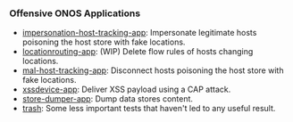 ### Offensive ONOS Applications

- [impersonation-host-tracking-app](https://github.com/edoardottt/offensive-onos-apps/tree/main/apps/impersonation-host-tracking-app): Impersonate legitimate hosts poisoning the host store with fake locations.
- [locationrouting-app](https://github.com/edoardottt/offensive-onos-apps/tree/main/apps/locationrouting-app): (WIP) Delete flow rules of hosts changing locations.
- [mal-host-tracking-app](https://github.com/edoardottt/offensive-onos-apps/tree/main/apps/mal-host-tracking-app): Disconnect hosts poisoning the host store with fake locations.
- [xssdevice-app](https://github.com/edoardottt/offensive-onos-apps/tree/main/apps/xssdevice-app): Deliver XSS payload using a CAP attack.
- [store-dumper-app](https://github.com/edoardottt/offensive-onos-apps/tree/main/apps/store-dumper-app): Dump data stores content.
- [trash](https://github.com/edoardottt/offensive-onos-apps/tree/main/apps/trash): Some less important tests that haven't led to any useful result.
